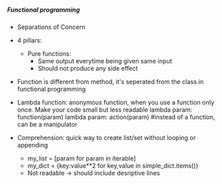 ##### Functional programming
- Separations of Concern
- 4 pillars:
    - Pure functions:
        - Same output everytime being given same input
        - Should not produce any side effect

- Function is different from method, it's seperated from the class in functional programming

- Lambda function: anonymous function, when you use a function only once. Make your code small but less readable
    lambda param: function(param)
    lambda param: action(param)  #instead of a function, can be a manipulator

- Comprehension: quick way to create list/set without looping or appending
    - my_list = [param for param in iterable]
    - my_dict = {key:value**2 for key,value in simple_dict.items()}
    - Not readable -> should include desriptive lines